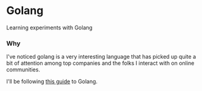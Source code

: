 # Golang
Learning experiments with Golang

### Why
I've noticed golang is a very interesting language that has picked up quite a bit of attention among top companies and the folks I interact with on online communities.

I'll be following [this guide](https://gobyexample.com) to Golang.
